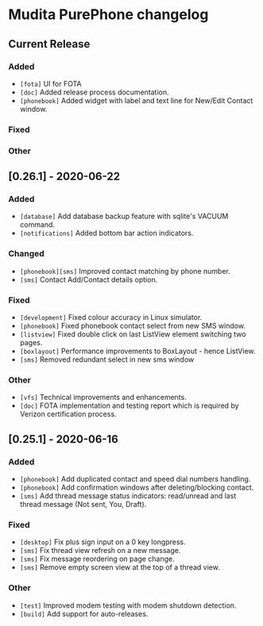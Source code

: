 # Mudita PurePhone changelog

## Current Release

### Added

* `[fota]` UI for FOTA
* `[doc]` Added release process documentation.
* `[phonebook]` Added widget with label and text line for New/Edit Contact window.

### Fixed

### Other

## [0.26.1] - 2020-06-22

### Added
* `[database]` Add database backup feature with sqlite's VACUUM command.
* `[notifications]` Added bottom bar action indicators.

### Changed
* `[phonebook][sms]` Improved contact matching by phone number.
* `[sms]` Contact Add/Contact details option.

### Fixed
* `[development]` Fixed colour accuracy in Linux simulator. 
* `[phonebook]` Fixed phonebook contact select from new SMS window.
* `[listview]` Fixed double click on last ListView element switching two pages.
* `[boxlayout]` Performance improvements to BoxLayout - hence ListView.
* `[sms]` Removed redundant select in new sms window 

### Other
* `[vfs]` Technical improvements and enhancements.
* `[doc]` FOTA implementation and testing report which is required by Verizon certification process.

## [0.25.1] - 2020-06-16

### Added
* `[phonebook]` Add duplicated contact and speed dial numbers handling.
* `[phonebook]` Add confirmation windows after deleting/blocking contact. 
* `[sms]` Add thread message status indicators: read/unread and last thread message (Not sent, You, Draft).

### Fixed
* `[desktop]` Fix plus sign input on a 0 key longpress.
* `[sms]` Fix thread view refresh on a new message.
* `[sms]` Fix message reordering on page change.
* `[sms]` Remove empty screen view at the top of a thread view.

### Other
* `[test]` Improved modem testing with modem shutdown detection.
* `[build]` Add support for auto-releases.
